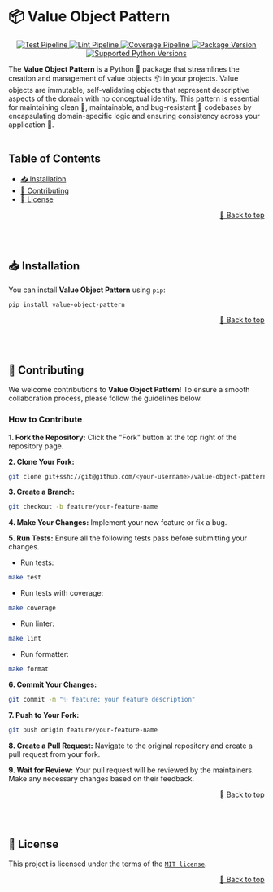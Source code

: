 <a name="readme-top"></a>

# 📦 Value Object Pattern

<p align="center">
    <a href="https://github.com/adriamontoto/value-object-pattern/actions/workflows/test.yaml?event=push&branch=master" target="_blank">
        <img src="https://github.com/adriamontoto/value-object-pattern/actions/workflows/test.yaml/badge.svg?event=push&branch=master" alt="Test Pipeline">
    </a>
    <a href="https://github.com/adriamontoto/value-object-pattern/actions/workflows/lint.yaml?event=push&branch=master" target="_blank">
        <img src="https://github.com/adriamontoto/value-object-pattern/actions/workflows/lint.yaml/badge.svg?event=push&branch=master" alt="Lint Pipeline">
    </a>
        <a href="https://coverage-badge.samuelcolvin.workers.dev/redirect/adriamontoto/value-object-pattern" target="_blank">
        <img src="https://coverage-badge.samuelcolvin.workers.dev/adriamontoto/value-object-pattern.svg" alt="Coverage Pipeline">
    </a>
    <a href="https://pypi.org/project/value-object-pattern" target="_blank">
        <img src="https://img.shields.io/pypi/v/value-object-pattern?color=%2334D058&label=pypi%20package" alt="Package Version">
    </a>
    <a href="https://pypi.org/project/value-object-pattern/" target="_blank">
        <img src="https://img.shields.io/pypi/pyversions/value-object-pattern.svg?color=%2334D058" alt="Supported Python Versions">
    </a>
</p>

The **Value Object Pattern** is a Python 🐍 package that streamlines the creation and management of value objects 📦 in your projects. Value objects are immutable, self-validating objects that represent descriptive aspects of the domain with no conceptual identity. This pattern is essential for maintaining clean 🧹, maintainable, and bug-resistant 🐛 codebases by encapsulating domain-specific logic and ensuring consistency across your application 📱.
<br><br>

## Table of Contents

- [📥 Installation](#installation)
- [🤝 Contributing](#contributing)
- [🔑 License](#license)

<p align="right">
    <a href="#readme-top">🔼 Back to top</a>
</p><br><br>

<a name="installation"></a>

## 📥 Installation

You can install **Value Object Pattern** using `pip`:

```bash
pip install value-object-pattern
```

<p align="right">
    <a href="#readme-top">🔼 Back to top</a>
</p><br><br>

<a name="contributing"></a>

## 🤝 Contributing

We welcome contributions to **Value Object Pattern**! To ensure a smooth collaboration process, please follow the guidelines below.

### How to Contribute

**1. Fork the Repository:** Click the "Fork" button at the top right of the repository page.

**2. Clone Your Fork:**

```bash
git clone git+ssh://git@github.com/<your-username>/value-object-pattern
```

**3. Create a Branch:**

```bash
git checkout -b feature/your-feature-name
```

**4. Make Your Changes:** Implement your new feature or fix a bug.

**5. Run Tests:** Ensure all the following tests pass before submitting your changes.

- Run tests:

```bash
make test
```

- Run tests with coverage:

```bash
make coverage
```

- Run linter:

```bash
make lint
```

- Run formatter:

```bash
make format
```

**6. Commit Your Changes:**

```bash
git commit -m "✨ feature: your feature description"
```

**7. Push to Your Fork:**

```bash
git push origin feature/your-feature-name
```

**8. Create a Pull Request:** Navigate to the original repository and create a pull request from your fork.

**9. Wait for Review:** Your pull request will be reviewed by the maintainers. Make any necessary changes based on their feedback.

<p align="right">
    <a href="#readme-top">🔼 Back to top</a>
</p><br><br>

<a name="license"></a>

## 🔑 License

This project is licensed under the terms of the [`MIT license`](https://github.com/adriamontoto/value-object-pattern/blob/master/LICENSE.md).

<p align="right">
    <a href="#readme-top">🔼 Back to top</a>
</p>
